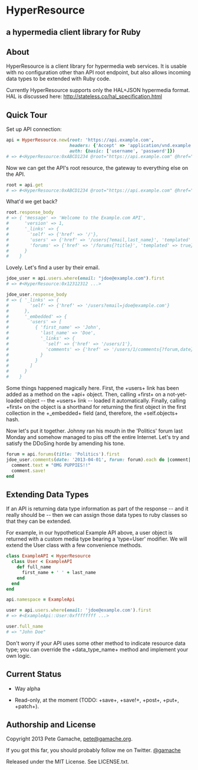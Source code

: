 #  HyperResource
## a hypermedia client library for Ruby

## About

HyperResource is a client library for hypermedia web services.  It
is usable with no configuration other than API root endpoint, but
also allows incoming data types to be extended with Ruby code.

Currently HyperResource supports only the HAL+JSON hypermedia format.
HAL is discussed here: http://stateless.co/hal_specification.html

## Quick Tour

Set up API connection:

```ruby
api = HyperResource.new(root: 'https://api.example.com',
                        headers: {'Accept' => 'application/vnd.example.com.v1+json'},
                        auth: {basic: ['username', 'password']})
# => #<HyperResource:0xABCD1234 @root="https://api.example.com" @href="" @namespace=nil ... >
```

Now we can get the API's root resource, the gateway to everything else
on the API.

```ruby
root = api.get
# => #<HyperResource:0xABCD1234 @root="https://api.example.com" @href="" @namespace=nil ... >
```

What'd we get back?

```ruby
root.response_body
# => { 'message' => 'Welcome to the Example.com API',
#      'version' => 1,
#      '_links' => {
#        'self' => {'href' => '/'},
#        'users' => {'href' => '/users{?email,last_name}', 'templated' => true},
#        'forums' => {'href' => '/forums{?title}', 'templated' => true}
#      }
#    }
```

Lovely.  Let's find a user by their email.
    
```ruby
jdoe_user = api.users.where(email: "jdoe@example.com").first
# => #<HyperResource:0x12312312 ...>

jdoe_user.response_body
# => { '_links' => {
#        'self' => {'href' => '/users?email=jdoe@example.com'}
#      },
#      '_embedded' => {
#        'users' => [
#          { 'first_name' => 'John',
#            'last_name' => 'Doe',
#            '_links' => {
#              'self' => {'href' => '/users/1'},
#              'comments' => {'href' => '/users/1/comments{?forum,date}', 'templated' => true}
#            }
#          }
#        ]
#      }
#    }
```

Some things happened magically here.  First, the +users+ link has been
added as a method on the +api+ object.  Then, calling +first+ on a
not-yet-loaded object -- the +users+ link -- loaded it automatically.
Finally, calling +first+ on the object is a shorthand for returning the
first object in the first collection in the +_embedded+ field (and,
therefore, the +self.objects+ hash.


Now let's put it together.  Johnny ran his mouth in the
'Politics' forum last Monday and somehow managed to piss off the
entire Internet.  Let's try and satisfy the DDoSing horde by
amending his tone.

```ruby
forum = api.forums(title: 'Politics').first
jdoe_user.comments(date: '2013-04-01', forum: forum).each do |comment|
  comment.text = "OMG PUPPIES!!"
  comment.save!
end
```

## Extending Data Types

If an API is returning data type information as part of the response --
and it really should be -- then we can assign those data types to
ruby classes so that they can be extended.

For example, in our hypothetical Example API above, a user object is
returned with a custom media type bearing a 'type=User' modifier.  We
will extend the User class with a few convenience methods.

```ruby
class ExampleAPI < HyperResource
  class User < ExampleAPI
    def full_name
      first_name + ' ' + last_name
    end
  end
end

api.namespace = ExampleApi

user = api.users.where(email: 'jdoe@example.com').first
# => #<ExampleApi::User:0xffffffff ...>

user.full_name
# => "John Doe"
```

Don't worry if your API uses some other method to indicate resource data
type; you can override the +data_type_name+ method and implement your
own logic.

## Current Status

* Way alpha

* Read-only, at the moment (TODO: +save+, +save!+, +post+, +put+,
  +patch+).
    

## Authorship and License

Copyright 2013 Pete Gamache,
[pete@gamache.org](mailto:pete@gamache.org). 

If you got this far, you
should probably follow me on Twitter.  [@gamache](https://twitter.com/gamache) 

Released under the MIT License.  See LICENSE.txt.
